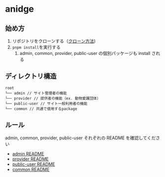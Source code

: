 # anidge

## 始め方

1. リポジトリをクローンする（[クローン方法](https://docs.github.com/ja/repositories/creating-and-managing-repositories/))
2. `pnpm install`を実行する
   1. admin, common, provider, public-user の個別パッケージも install される

## ディレクトリ構造
```text
root
└── admin // サイト管理者の機能
└── provider // 提供者の機能（ex. 動物愛護団体）
└── public-user // サイト一般利用者の機能
└── common // 共通で使用するpackage
```

## ルール

admin, common, provider, public-user それぞれの README を確認してください

- [admin README](/admin/README.md)
- [provider README](/provider/README.md)
- [public-user README](/public-user/README.md)
- [common README](/common/README.md)